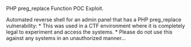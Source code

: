 PHP preg_replace Function POC Exploit.

Automated reverse shell for an admin panel that has a PHP preg_replace vulnerability:
    * This was used in a CTF environment where it is completely legal to experiment and access the systems.
    * Please do not use this against any systems in an unauthorized manner...
